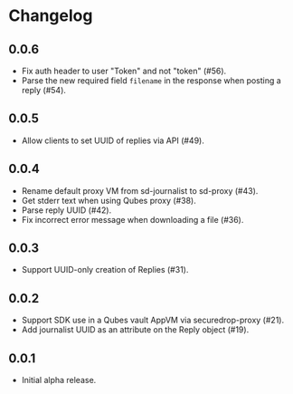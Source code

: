 Changelog
=========

0.0.6
-----

* Fix auth header to user "Token" and not "token" (#56).
* Parse the new required field `filename` in the response when posting a reply (#54).

0.0.5
-----

* Allow clients to set UUID of replies via API (#49).

0.0.4
-----

* Rename default proxy VM from sd-journalist to sd-proxy (#43).
* Get stderr text when using Qubes proxy (#38).
* Parse reply UUID (#42).
* Fix incorrect error message when downloading a file (#36).

0.0.3
-----

* Support UUID-only creation of Replies (#31).

0.0.2
-----

* Support SDK use in a Qubes vault AppVM via securedrop-proxy (#21).
* Add journalist UUID as an attribute on the Reply object (#19).

0.0.1
-----

* Initial alpha release.
